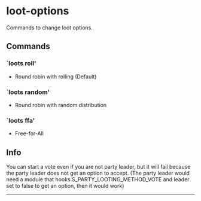 # loot-options
Commands to change loot options.

## Commands
### `loots roll'
- Round robin with rolling (Default)

### `loots random'
- Round robin with random distribution

### `loots ffa'
- Free-for-All

## Info
You can start a vote even if you are not party leader, but it will fail because the party leader does not get an option to accept. (The party leader would need a module that hooks S_PARTY_LOOTING_METHOD_VOTE and leader set to false to get an option, then it would work)

---
